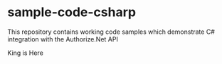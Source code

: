 # sample-code-csharp
This repository contains working code samples which demonstrate C# integration with the Authorize.Net API

King is Here
